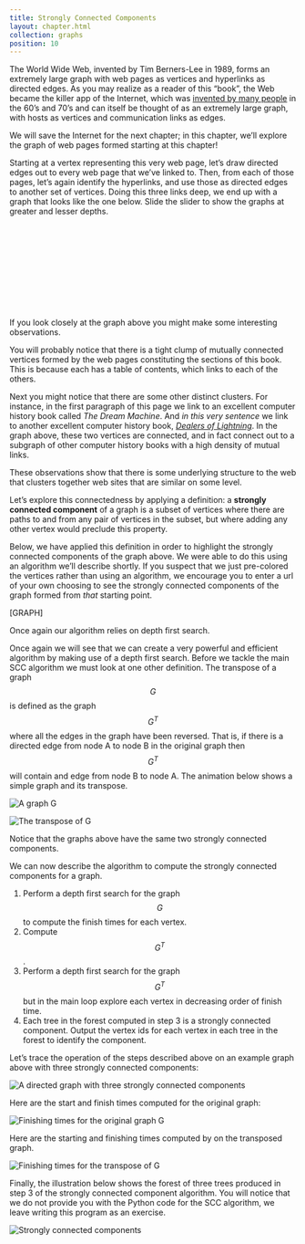 ```yaml
---
title: Strongly Connected Components
layout: chapter.html
collection: graphs
position: 10
---
```


The World Wide Web, invented by Tim Berners-Lee in 1989, forms an extremely
large graph with web pages as vertices and hyperlinks as directed edges. As
you may realize as a reader of this “book”, the Web became the killer app
of the Internet, which was [invented by many people](http://smile.amazon.com/Dream-Machine-Licklider-Revolution-Computing/dp/0670899763/)
in the 60’s and 70’s and can itself be thought of as an extremely large
graph, with hosts as vertices and communication links as edges.

We will save the Internet for the next chapter; in this chapter, we’ll explore
the graph of web pages formed starting at this chapter!

Starting at a vertex representing this very web page, let’s draw directed
edges out to every web page that we’ve linked to. Then, from each of those
pages, let’s again identify the hyperlinks, and use those as directed edges to
another set of vertices. Doing this three links deep, we end up with a graph
that looks like the one below. Slide the slider to show the graphs at greater
and lesser depths.

<style>
.node {
  stroke: none;
  /*stroke-width: 1.5px;*/
}
.link {
  fill: none;
  stroke: rgba(0, 0, 0, 0.1);
}
</style>
<svg id="link-graph"></svg>
<script src="/graphs/show-link-graph.js"></script>


If you look closely at the graph above you might make some interesting
observations.

You will probably notice that there is a tight clump of mutually connected
vertices formed by the web pages constituting the sections of this book. This
is because each has a table of contents, which links to each of the others.

Next you might notice that there are some other distinct clusters. For
instance, in the first paragraph of this page we link to an excellent computer
history book called _The Dream Machine_. And _in this very sentence_ we link
to another excellent computer history book, _[Dealers of
Lightning](http://smile.amazon.com/Dealers-Lightning-Xerox-PARC-Computer/dp/0887309895/)_.
In the graph above, these two vertices are connected, and in fact connect out
to a subgraph of other computer history books with a high density of mutual
links.

These observations show that there is some underlying structure to the web
that clusters together web sites that are similar on some level.

Let’s explore this connectedness by applying a definition: a **strongly
connected component** of a graph is a subset of vertices where there are paths
to and from any pair of vertices in the subset, but where adding any other
vertex would preclude this property.

Below, we have applied this definition in order to highlight the strongly
connected components of the graph above. We were able to do this using an
algorithm we’ll describe shortly. If you suspect that we just pre-colored the
vertices rather than using an algorithm, we encourage you to enter a url of
your own choosing to see the strongly connected components of the graph formed
from _that_ starting point.

[GRAPH]

Once again our algorithm relies on depth first search.

Once again we will see that we can create a very powerful and efficient
algorithm by making use of a depth first search. Before we tackle the main SCC
algorithm we must look at one other definition. The transpose of a graph $$G$$
is defined as the graph $$G^T$$ where all the edges in the graph have been
reversed. That is, if there is a directed edge from node A to node B in the
original graph then $$G^T$$ will contain and edge from node B to node A. The
animation below shows a simple graph and its transpose.

![A graph G](figures/transpose1.png)

![The transpose of G](figures/transpose2.png)

Notice that the graphs above have the same two strongly connected
components.

We can now describe the algorithm to compute the strongly connected
components for a graph.

1.  Perform a depth first search for the graph $$G$$ to compute the
    finish times for each vertex.
2.  Compute $$G^T$$.
3.  Perform a depth first search for the graph $$G^T$$ but in the main
    loop explore each vertex in decreasing order of finish time.
4.  Each tree in the forest computed in step 3 is a strongly
    connected component. Output the vertex ids for each vertex in each
    tree in the forest to identify the component.

Let’s trace the operation of the steps described above on an example
graph above with three strongly connected components:

![A directed graph with three strongly connected components](figures/scc1.png)

Here are the start and finish times computed for the original graph:

![Finishing times for the original graph G](figures/scc1a.png)

Here are the starting and finishing times computed by on the transposed graph.

![Finishing times for the transpose of G](figures/scc1b.png)

Finally, the illustration below shows the forest of three trees produced in
step 3 of the strongly connected component algorithm. You will notice that we
do not provide you with the Python code for the SCC algorithm, we leave
writing this program as an exercise.

![Strongly connected components](figures/sccforest.png)
